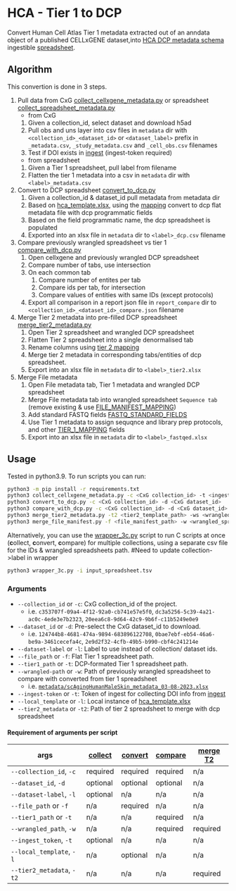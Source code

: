 # HCA - Tier 1 to DCP
Convert Human Cell Atlas Tier 1 metadata extracted out of an anndata object of a published CELLxGENE dataset,into [HCA DCP metadata schema](https://github.com/HumanCellAtlas/metadata-schema/tree/master/json_schema) ingestible [spreadsheet](https://github.com/ebi-ait/geo_to_hca/tree/master/template).

## Algorithm
This convertion is done in 3 steps.
1. Pull data from CxG [collect_cellxgene_metadata.py](collect_cellxgene_metadata.py) or spreadsheet [collect_spreadsheet_metadata.py](collect_spreadsheet_metadata.py)
    - from CxG
    1. Given a collection_id, select dataset and download h5ad
    1. Pull obs and uns layer into csv files in `metadata` dir with `<collection_id>_<dataset_id>` or `<dataset_label>` prefix in `_metadata.csv`, `_study_metadata.csv` and `_cell_obs.csv` filenames
    1. Test if DOI exists in [ingest](https://contribute.data.humancellatlas.org/) (ingest-token required)
    - from spreadsheet
    1. Given a Tier 1 spreadsheet, pull label from filename
    1. Flatten the tier 1 metadata into a csv in `metadata` dir with `<label>_metadata.csv`
1. Convert to DCP spreadsheet [convert_to_dcp.py](convert_to_dcp.py)
    1. Given a collection_id & dataset_id pull metadata from metadata dir
    1. Based on [hca_template.xlsx](https://github.com/ebi-ait/geo_to_hca/raw/master/template/hca_template.xlsx), using the [mapping](helper_files/tier1_mapping.py) convert to dcp flat metadata file with dcp programmatic fields
    1. Based on the field programmatic name, the dcp spreadsheet is populated
    1. Exported into an xlsx file in `metadata` dir to `<label>_dcp.csv` filename
1. Compare previously wrangled spreadsheet vs tier 1 [compare_with_dcp.py](compare_with_dcp.py)
    1. Open cellxgene and previously wrangled DCP spreadsheet
    1. Compare number of tabs, use intersection
    1. On each common tab 
        1. Compare number of entites per tab
        1. Compare ids per tab, for intersection
        1. Compare values of entities with same IDs (except protocols)
    1. Export all comparison in a report json file in `report_compare` dir to `<collection_id>_<dataset_id>_compare.json` filename
1. Merge Tier 2 metadata into pre-filled DCP spreadsheet [merge_tier2_metadata.py](merge_tier2_metadata.py)
    1. Open Tier 2 spreadsheet and wrangled DCP spreadsheet
    1. Flatten Tier 2 spreadsheet into a single denormalised tab
    1. Rename columns using [tier 2 mapping](helper_files/tier2_mapping.py)
    1. Merge tier 2 metadata in corresponding tabs/entities of dcp spreadsheet.
    1. Export into an xlsx file in `metadata` dir to `<label>_tier2.xlsx`
1. Merge File metadata
    1. Open File metadata tab, Tier 1 metadata and wrangled DCP spreadsheet
    1. Merge File metadata tab into wrangled spreadsheet `Sequence tab` (remove existing & use [FILE_MANIFEST_MAPPING](helper_files/file_mapping.py))
    1. Add standard FASTQ fields [FASTQ_STANDARD_FIELDS](helper_files/file_mapping.py)
    1. Use Tier 1 metadata to assign sequqnce and library prep protocols, and other [TIER_1_MAPPING](helper_files/file_mapping.py) fields
    1. Export into an xlsx file in `metadata` dir to `<label>_fastqed.xlsx`


## Usage
Tested in python3.9. To run scripts you can run:
```bash
python3 -m pip install -r requirements.txt
python3 collect_cellxgene_metadata.py -c <CxG collection_id> -t <ingest-token>
python3 convert_to_dcp.py -c <CxG collection_id> -d <CxG dataset_id>
python3 compare_with_dcp.py -c <CxG collection_id> -d <CxG dataset_id> -w <previously wrangled spreadsheet path>
python3 merge_tier2_metadata.py -t2 <tier2_template_path> -ws <wrangled spreadsheet path> -o <output dir path>
python3 merge_file_manifest.py -f <file_manifest_path> -w <wrangled_spreadsheet path> -t <tier1_spreadsheet path> -o <output_path>
```

Alternatively, you can use the [wrapper_3c.py](wrapper_3c.py) script to run C scripts at once (**c**ollect, **c**onvert, **c**ompare) for multiple collections, using a separate csv file for the IDs & wrangled spreadsheets path. #Need to update collection->label in wrapper
```bash
python3 wrapper_3c.py -i input_spreadsheet.tsv
```

### Arguments
- `--collection_id` or `-c`: CxG collection_id of the project. 
    - i.e. `c353707f-09a4-4f12-92a0-cb741e57e5f0`, `dc3a5256-5c39-4a21-ac0c-4ede3e7b2323`, `20eea6c8-9d64-42c9-9b6f-c11b5249e0e9`
- `--dataset_id` or `-d`: Pre-select the CxG dataset_id to download.
    - i.e. `124744b8-4681-474a-9894-683896122708`, `0bae7ebf-eb54-46a6-be9a-3461cecefa4c`, `2e9d2f32-4cfb-49b5-b990-cbf4c241214e`
- `--dataset-label` or `-l`: Label to use instead of collection/ dataset ids.
- `--file_path` or `-f`: Flat Tier 1 spreadsheet path.
- `--tier1_path` or `-t`: DCP-formated Tier 1 spreadsheet path.
- `--wrangled-path` or `-w`: Path of previously wrangled spreadsheet to compare with converted from tier 1 spreadsheet
    - i.e. [`metadata/scAgingHumanMaleSkin_metadata_03-08-2023.xlsx`](https://explore.data.humancellatlas.org/projects/10201832-7c73-4033-9b65-3ef13d81656a)
- `--ingest-token` or `-t`: Token of ingest for collecting DOI info from [ingest](https://contribute.data.humancellatlas.org/)
- `--local_template` or `-l`: Local instance of [hca_template.xlsx](https://github.com/ebi-ait/geo_to_hca/raw/master/template/hca_template.xlsx)
- `--tier2_metadata` or `-t2`: Path of tier 2 spreadsheet to merge with dcp spreadsheet

#### Requirement of arguments per script
| args | [collect](collect_cellxgene_metadata.py) | [convert](convert_to_dcp.py) | [compare](compare_with_dcp.py) | [merge T2](merge_tier2_metadata.py)
| ---- | ---------- | ---------- | ---------- | ------ | 
| `--collection_id`, `-c` | required | required | required | n/a |
| `--dataset_id`, `-d` | optional | optional | optional | n/a |
| `--dataset-label`, `-l` | optional | n/a | n/a | n/a | 
| `--file_path` or `-f` | n/a | required | n/a | n/a |
| `--tier1_path` or `-t` | n/a | n/a | required | n/a |
| `--wrangled_path`, `-w` | n/a | n/a | required | required |
| `--ingest_token`, `-t` | optional | n/a | n/a | n/a |
| `--local_template`, `-l` | n/a | optional | n/a | n/a |
| `--tier2_metadata`, `-t2` | n/a | n/a | n/a | required |
